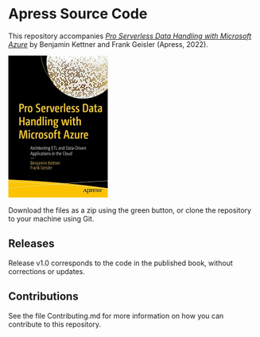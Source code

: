 # Apress Source Code

This repository accompanies [*Pro Serverless Data Handling with Microsoft Azure*](https://www.link.springer.com/book/10.1007/978-1-4842-8067-6) by Benjamin Kettner and Frank Geisler (Apress, 2022).

[comment]: #cover
![Cover image](9781484280669.jpg)

Download the files as a zip using the green button, or clone the repository to your machine using Git.

## Releases

Release v1.0 corresponds to the code in the published book, without corrections or updates.

## Contributions

See the file Contributing.md for more information on how you can contribute to this repository.